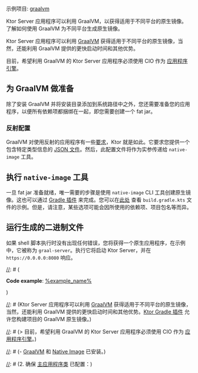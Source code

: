 [//]: # (title: GraalVM)

[//]: # (title: GraalVM)

<tldr>
<p>
<control>示例项目</control>: <a href="https://github.com/ktorio/ktor-samples/tree/main/graalvm">graalvm</a>
</p>
</tldr>

<web-summary>
Ktor Server 应用程序可以利用 GraalVM，以获得适用于不同平台的原生镜像。
</web-summary>
<link-summary>
了解如何使用 GraalVM 为不同平台生成原生镜像。
</link-summary>

Ktor Server 应用程序可以利用 [GraalVM](https://graalvm.org) 获得适用于不同平台的原生镜像，当然，还能利用 GraalVM 提供的更快启动时间和其他优势。

目前，希望利用 GraalVM 的 Ktor Server 应用程序必须使用 CIO 作为 [应用程序引擎](server-engines.md)。

## 为 GraalVM 做准备

除了安装 GraalVM 并将安装目录添加到系统路径中之外，您还需要准备您的应用程序，以便所有依赖项都捆绑在一起，即您需要创建一个 fat jar。

### 反射配置

GraalVM 对使用反射的应用程序有一些[要求](https://www.graalvm.org/22.1/reference-manual/native-image/Reflection/)，Ktor 就是如此。它要求您提供一个包含特定类型信息的 [JSON 文件](https://github.com/ktorio/ktor-samples/blob/main/graalvm/src/main/resources/META-INF/native-image/reflect-config.json)。然后，此配置文件将作为实参传递给 `native-image` 工具。

## 执行 `native-image` 工具

一旦 fat jar 准备就绪，唯一需要的步骤是使用 `native-image` CLI 工具创建原生镜像。这也可以通过 [Gradle 插件](https://graalvm.github.io/native-build-tools/0.9.8/gradle-plugin.html) 来完成。您可以在[此处](https://github.com/ktorio/ktor-samples/blob/main/graalvm/build.gradle.kts) 查看 `build.gradle.kts` 文件的示例。但是，请注意，某些选项可能会因所使用的依赖项、项目包名等而异。

## 运行生成的二进制文件

如果 shell 脚本执行时没有出现任何错误，您将获得一个原生应用程序，在示例中，它被称为 `graal-server`。执行它将启动 Ktor Server，并在 `https://0.0.0.0:8080` 响应。

[//]: # (<tldr>)

[//]: # (<var name="example_name" value="deployment-ktor-plugin"/>)

[//]: # (<p>
    <b>Code example</b>:
    <a href="https://github.com/ktorio/ktor-documentation/tree/%ktor_version%/codeSnippets/snippets/%example_name%">
        %example_name%
    </a>
</p>)

[//]: # (</tldr>)

[//]: # ()
[//]: # (<link-summary>)

[//]: # (Ktor Server 应用程序可以利用 GraalVM，以获得适用于不同平台的原生镜像。)

[//]: # (</link-summary>)

[//]: # ()
[//]: # (Ktor Server 应用程序可以利用 [GraalVM](https://graalvm.org) 获得适用于不同平台的原生镜像，当然，还能利用 GraalVM 提供的更快启动时间和其他优势。[Ktor Gradle 插件](https://github.com/ktorio/ktor-build-plugins) 允许您构建项目的 GraalVM 原生镜像。)

[//]: # ()
[//]: # (> 目前，希望利用 GraalVM 的 Ktor Server 应用程序必须使用 CIO 作为 [应用程序引擎](Engines.md)。)

[//]: # ()
[//]: # (## 为 GraalVM 做准备)

[//]: # ()
[//]: # (在构建项目的 GraalVM 原生镜像之前，请确保满足以下先决条件：)

[//]: # (- [GraalVM](https://www.graalvm.org/docs/getting-started/) 和 [Native Image](https://www.graalvm.org/reference-manual/native-image/) 已安装。)

[//]: # (- GRAALVM_HOME 和 JAVA_HOME 环境变量已设置。)

[//]: # ()
[//]: # (## 配置 Ktor 插件 {id="configure-plugin"})

[//]: # (要构建原生可执行文件，您需要首先配置 Ktor 插件：)

[//]: # (1. 打开 build.gradle.kts 文件并将插件添加到 plugins 代码块中：)

[//]: # (   ```kotlin)

[//]: # (   ```)

[//]: # (   {src="snippets/deployment-ktor-plugin/build.gradle.kts" include-lines="5,8-9"})

[//]: # ()
[//]: # (2. 确保 [主应用程序类](server-dependencies.xml#create-entry-point) 已配置：)

[//]: # (   ```kotlin)

[//]: # (   ```)

[//]: # (   {src="snippets/deployment-ktor-plugin/build.gradle.kts" include-lines="11-13"})

[//]: # ()
[//]: # (3. （可选）您可以使用 ktor.nativeImage 扩展来配置要生成的原生可执行文件的名称：)

[//]: # (   ```kotlin)

[//]: # (   ```)

[//]: # (   {src="snippets/deployment-ktor-plugin/build.gradle.kts" include-lines="29,48-51"})

[//]: # ()
[//]: # ()
[//]: # (## 构建并运行原生可执行文件 {id="build"})

[//]: # ()
[//]: # (Ktor 插件提供的 buildNativeImage 任务会在 build/native/nativeCompile 目录中生成一个包含您应用程序的原生可执行文件。)

[//]: # (执行它将启动 Ktor 服务器，默认在 https://0.0.0.0:8080 响应。)
